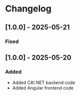 # Changelog

## [1.0.0] - 2025-05-21
### Fixed


## [1.0.0] - 2025-05-20
### Added
- Added C#/.NET backend code
- Added Angular frontend code
